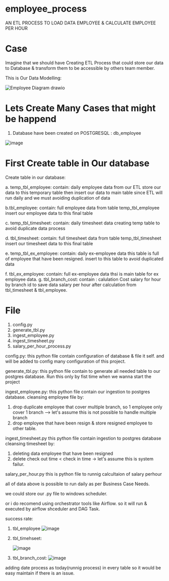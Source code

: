 # employee_process
AN ETL PROCESS TO LOAD DATA EMPLOYEE &amp; CALCULATE EMPLOYEE PER HOUR

# Case
Imagine that we should have Creating ETL Process that could store our data to Database & transform them to be accessible by others team member.

This is Our Data Modelling:

![Employee Diagram drawio](https://github.com/vegaasa/employee_process/assets/45099588/0c56c4d2-2b04-413a-a8af-4a976ed84e34)

# Lets Create Many Cases that might be happend

1. Database have been created on POSTGRESQL : db_employee
   
![image](https://github.com/vegaasa/employee_process/assets/45099588/ae0948ce-bb4b-4649-b242-4ca1b29de461)

# First Create table in Our database
  Create table in our database:
  
  a. temp_tbl_employee:
      contain: daily employee data
      from our ETL store our data to this temporary table then insert our data to main table since ETL will run daily and we must avoiding duplication of data
  
  b.tbl_employee:
      contain: full employee data
      from table temp_tbl_employee insert our employee data to this final table
  
  c. temp_tbl_timesheet:
      contain: daily timesheet data
      creating temp table to avoid duplicate data process
  
  d. tbl_timesheet:
      contain: full timesheet data
      from table temp_tbl_timesheet insert our timesheet data to this final table
  
  e. temp_tbl_ex_employee:
      contain: daily ex-employee data
      this table is full of employee that have been resigned. insert to this table to avoid duplicated data
  
  f. tbl_ex_employee:
      contain: full ex-employee data
      thsi is main table for ex employee data.
  g. tbl_branch_cost:
      contain : calulation Cost salary  for hour by branch id
      to save data salary per hour after calculation from tbl_timesheet & tbl_employee.

      

  # File
  1. config.py
  2. generate_tbl.py
  3. ingest_employee.py
  4. ingest_timesheet.py
  5. salary_per_hour_process.py

  config.py:
  this python file contain configuration of database & file it self. and will be added to config many configuration of this project.

  generate_tbl.py:
  this python file contain to generate all needed table to our postgres database.
  Run this only by fist time when we wanna start the project

  ingest_employee.py:
  this python file contain our ingestion to postgres database.
  cleansing employee file by:
  1. drop duplicate employee that cover multiple branch, so 1 employee only cover 1 branch --> let's assume this is not possible to handle multiple branch
  2. drop employee that have been resign & store resigned employee to other table.

  ingest_timesheet.py
  this python file contain ingestion to postgres database
  cleansing timesheet by:
  1. deleting data employee that have been resigned
  2. delete check out time < check in time -> let's assume this is system failur.

  salary_per_hour.py
  this is python file to runnig calcultaion of salary perhour

all of data above is possible to run daily as per Business Case Needs.

we could store our .py file to windows scheduler.

or i do recomend using orchestrator tools like Airflow.
so it will run & executed by airflow shceduler and DAG Task.

success rate:
1. tbl_employee
![image](https://github.com/vegaasa/employee_process/assets/45099588/dfe24c55-8489-4579-a251-06e439413bfd)

2. tbl_timehseet:

   ![image](https://github.com/vegaasa/employee_process/assets/45099588/952519cc-1c6e-40ed-8485-e67a258da9dc)

3. tbl_branch_cost:
   ![image](https://github.com/vegaasa/employee_process/assets/45099588/89f3a94f-84b9-4af5-a2ea-3a9efe369b08)


adding date process as today(runnig process) in every table so it would be easy maintain if there is an issue.

   
   

